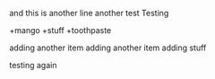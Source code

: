 and this is another line
another test
Testing

+mango
+stuff
+toothpaste

adding another item
adding another item
adding stuff

testing again